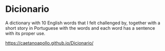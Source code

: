 # Dicionario

A dictionary with 10 English words that I felt challenged by, together with a short story in Portuguese with the words and each word has a sentence with its proper use.

 https://caetanoapollo.github.io/Dicionario/
